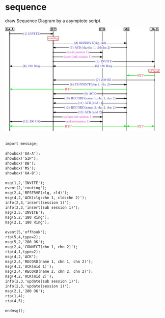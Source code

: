 sequence
========

draw Sequence Diagram by a asymptote script.

![demo](https://github.com/qiupin/sequence/raw/master/demo.jpg)

~~~

import message;

showbox('UA-A');
showbox('SIP');
showbox('DB');
showbox('MS');
showbox('UA-B');

msg(1,2,'INVITE');
event(2,'routing');
msg(2,4,'RESERVE(clg, cld)');
msg(4,2,'ACK(clg:chn 1, cld:chn 2)');
info(2,3,'insert(session 1)');
info(2,3,'insert(sub session 1)');
msg(2,5,'INVITE');
msg(5,2,'180 Ring');
msg(2,1,'180 Ring');

event(5,'offhook');
rtp(5,4,type=2);
msg(5,2,'200 OK');
msg(2,4,'CONNECT(chn 1, chn 2)');
rtp(4,1,type=2);
msg(4,2,'ACK');
msg(2,4,'RECORD(name 1, chn 1, chn 2)');
msg(4,2,'ACK(mid 1)');
msg(2,4,'RECORD(name 2, chn 2, chn 2)');
msg(4,2,'ACK(mid 2)');
info(2,3,'update(sub session 1)');
info(2,3,'update(session 1)');
msg(2,1,'200 OK');
rtp(1,4);
rtp(4,5);

endmsg();

~~~
